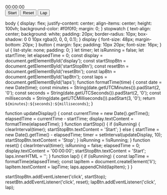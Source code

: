 <!DOCTYPE html>
<html lang="en">
<body>
    <div class="stopwatch">
        <div id="display">00:00:00</div>
        <button id="startStopBtn">Start</button>
        <button id="resetBtn">Reset</button>
        <button id="lapBtn">Lap</button>
        <ul id="laps"></ul>
    </div>
</body>
</html>

body {
    display: flex;
    justify-content: center;
    align-items: center;
    height: 100vh;
    background-color: #f0f0f0;
    margin: 0;
}
stopwatch {
    text-align: center;
    background: white;
    padding: 20px;
    border-radius: 10px;
    box-shadow: 0 0 10px rgba(0, 0, 0, 0.1);
}
display {
    font-size: 48px;
    margin-bottom: 20px;
}
button {
    margin: 5px;
    padding: 10px 20px;
    font-size: 16px;
}
ul {
    list-style: none;
    padding: 0;
}
let timer;
let isRunning = false;
let startTime;
let elapsedTime = 0;
const display = document.getElementById('display');
const startStopBtn = document.getElementById('startStopBtn');
const resetBtn = document.getElementById('resetBtn');
const lapBtn = document.getElementById('lapBtn');
const laps = document.getElementById('laps');
function formatTime(time) {
    const date = new Date(time);
    const minutes = String(date.getUTCMinutes()).padStart(2, '0');
    const seconds = String(date.getUTCSeconds()).padStart(2, '0');
    const milliseconds = String(date.getUTCMilliseconds()).padStart(3, '0');
    return `${minutes}:${seconds}:${milliseconds}`;
}

function updateDisplay() {
    const currentTime = new Date().getTime();
    elapsedTime = currentTime - startTime;
    display.textContent = formatTime(elapsedTime);
}
function startStop() {
    if (isRunning) {
        clearInterval(timer);
        startStopBtn.textContent = 'Start';
    } else {
        startTime = new Date().getTime() - elapsedTime;
        timer = setInterval(updateDisplay, 10);
        startStopBtn.textContent = 'Stop';
    }
    isRunning = !isRunning;
}
function reset() {
    clearInterval(timer);
    isRunning = false;
    elapsedTime = 0;
    display.textContent = '00:00:00';
    startStopBtn.textContent = 'Start';
    laps.innerHTML = '';
}
function lap() {
    if (isRunning) {
        const lapTime = formatTime(elapsedTime);
        const lapItem = document.createElement('li');
        lapItem.textContent = lapTime;
        laps.appendChild(lapItem);
    }
}

startStopBtn.addEventListener('click', startStop);
resetBtn.addEventListener('click', reset);
lapBtn.addEventListener('click', lap);
